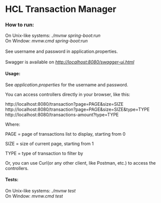 # HCL Transaction Manager

### How to run:
On Unix-like systems: *./mvnw spring-boot:run*<br>
On Window: *mvnw.cmd spring-boot:run*<br>
<br>
See username and password in application.properties.
<br><br>
Swagger is available on <a href="http://localhost:8080/swagger-ui.html">*http://localhost:8080/swagger-ui.html*</a>
<br>

#### Usage:

See *application.properties* for the username and password.

You can access controllers directly in your browser, like this:

http://localhost:8080/transaction?page=PAGE&size=SIZE
http://localhost:8080/transaction?page=PAGE&size=SIZE&type=TYPE
http://localhost:8080/transactions-amount?type=TYPE

Where:

PAGE = page of transactions list to display, starting from 0

SIZE = size of current page, starting from 1

TYPE = type of transaction to filter by


Or, you can use Curl(or any other client, like Postman, etc.) to access the controllers.


#### Tests:
On Unix-like systems: *./mvnw test*<br>
On Window: *mvnw.cmd test*<br>
